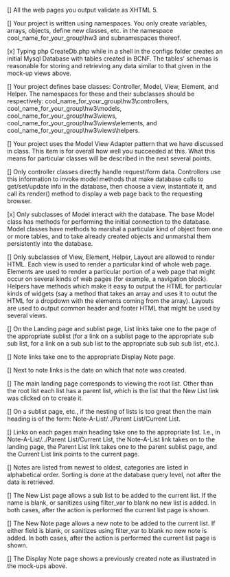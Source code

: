 [] All the web pages you output validate as XHTML 5.

[] Your project is written using namespaces. You only create variables, arrays, objects, define new classes, etc. in the namespace cool_name_for_your_group\hw3 and subnamespaces thereof.

[x] Typing php CreateDb.php while in a shell in the configs folder creates an initial Mysql Database with tables created in BCNF. The tables' schemas is reasonable for storing and retrieving any data similar to that given in the mock-up views above.

[] Your project defines base classes: Controller, Model, View, Element, and Helper. The namespaces for these and their subclasses should be respectively: cool_name_for_your_group\hw3\controllers, cool_name_for_your_group\hw3\models, cool_name_for_your_group\hw3\views, cool_name_for_your_group\hw3\views\elements, and cool_name_for_your_group\hw3\views\helpers.

[] Your project uses the Model View Adapter pattern that we have discussed in class. This item is for overall how well you succeeded at this. What this means for particular classes will be described in the next several points.

[] Only controller classes directly handle request/form data. Controllers use this information to invoke model methods that make database calls to get/set/update info in the database, then choose a view, instantiate it, and call its render() method to display a web page back to the requesting browser.

[x] Only subclasses of Model interact with the database. The base Model class has methods for performing the initial connection to the database. Model classes have methods to marshal a particular kind of object from one or more tables, and to take already created objects and unmarshal them persistently into the database.

[] Only subclasses of View, Element, Helper, Layout are allowed to render HTML. Each view is used to render a particular kind of whole web page. Elements are used to render a particular portion of a web page that might occur on several kinds of web pages (for example, a navigation block). Helpers have methods which make it easy to output the HTML for particular kinds of widgets (say a method that takes an array and uses it to outut the HTML for a dropdown with the elements coming from the array). Layouts are used to output common header and footer HTML that might be used by several views.

[] On the Landing page and sublist page, List links take one to the page of the appropriate sublist (for a link on a sublist page to the appropriate sub sub list, for a link on a sub sub list to the appropriate sub sub sub list, etc.).

[] Note links take one to the appropriate Display Note page.

[] Next to note links is the date on which that note was created.

[] The main landing page corresponds to viewing the root list. Other than the root list each list has a parent list, which is the list that the New List link was clicked on to create it.

[] On a sublist page, etc., if the nesting of lists is too great then the main heading is of the form: Note-A-List/../Parent List/Current List.

[] Links on each pages main heading take one to the appropriate list. I.e., in Note-A-List/../Parent List/Current List, the Note-A-List link takes on to the landing page, the Parent List link takes one to the parent sublist page, and the Current List link points to the current page.

[] Notes are listed from newest to oldest, categories are listed in alphabetical order. Sorting is done at the database query level, not after the data is retrieved.

[] The New List page allows a sub list to be added to the current list. If the name is blank, or sanitizes using filter_var to blank no new list is added. In both cases, after the action is performed the current list page is shown.

[] The New Note page allows a new note to be added to the current list. If either field is blank, or sanitizes using filter_var to blank no new note is added. In both cases, after the action is performed the current list page is shown.

[] The Display Note page shows a previously created note as illustrated in the mock-ups above.
